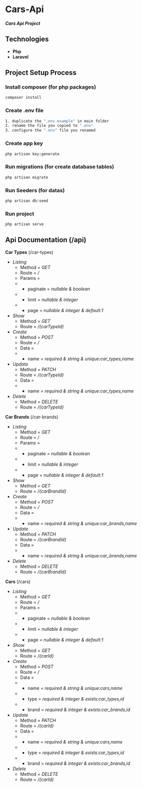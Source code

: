 # Cars-Api

**_Cars Api Project_**

## Technologies

-   **Php**
-   **Laravel**

## Project Setup Process

### Install composer (for php packages)

```sh
composer install
```

### Create .env file

```sh
1. duplicate the ".env.example" in main folder
2. rename the file you copied to ".env"
3. configure the ".env" file you renamed
```

### Create app key

```sh
php artisan key:generate
```

### Run migrations (for create database tables)

```sh
php artisan migrate
```

### Run Seeders (for datas)

```sh
php artisan db:seed
```

### Run project

```sh
php artisan serve
```

## Api Documentation (/api)

**Car Types** (/car-types)

-   _Listing_
    -   Method = _GET_
    -   Route = _/_
    -   Params =
    -   -   paginate = _nullable & boolean_
    -   -   limit = _nullable & integer_
    -   -   page = _nullable & integer & default:1_
-   _Show_
    -   Method = _GET_
    -   Route = _/{carTypeId}_
-   _Create_
    -   Method = _POST_
    -   Route = _/_
    -   Data =
    -   -   name = _required & string & unique:car_types,name_
-   _Update_
    -   Method = _PATCH_
    -   Route = _/{carTypeId}_
    -   Data =
    -   -   name = _required & string & unique:car_types,name_
-   _Delete_
    -   Method = _DELETE_
    -   Route = _/{carTypeId}_

**Car Brands** (/car-brands)

-   _Listing_
    -   Method = _GET_
    -   Route = _/_
    -   Params =
    -   -   paginate = _nullable & boolean_
    -   -   limit = _nullable & integer_
    -   -   page = _nullable & integer & default:1_
-   _Show_
    -   Method = _GET_
    -   Route = _/{carBrandId}_
-   _Create_
    -   Method = _POST_
    -   Route = _/_
    -   Data =
    -   -   name = _required & string & unique:car_brands,name_
-   _Update_
    -   Method = _PATCH_
    -   Route = _/{carBrandId}_
    -   Data =
    -   -   name = _required & string & unique:car_brands,name_
-   _Delete_
    -   Method = _DELETE_
    -   Route = _/{carBrandId}_

**Cars** (/cars)

-   _Listing_
    -   Method = _GET_
    -   Route = _/_
    -   Params =
    -   -   paginate = _nullable & boolean_
    -   -   limit = _nullable & integer_
    -   -   page = _nullable & integer & default:1_
-   _Show_
    -   Method = _GET_
    -   Route = _/{carId}_
-   _Create_
    -   Method = _POST_
    -   Route = _/_
    -   Data =
    -   -   name = _required & string & unique:cars,name_
    -   -   type = _required & integer & exists:car_types,id_
    -   -   brand = _required & integer & exists:car_brands,id_
-   _Update_
    -   Method = _PATCH_
    -   Route = _/{carId}_
    -   Data =
    -   -   name = _required & string & unique:cars,name_
    -   -   type = _required & integer & exists:car_types,id_
    -   -   brand = _required & integer & exists:car_brands,id_
-   _Delete_
    -   Method = _DELETE_
    -   Route = _/{carId}_
